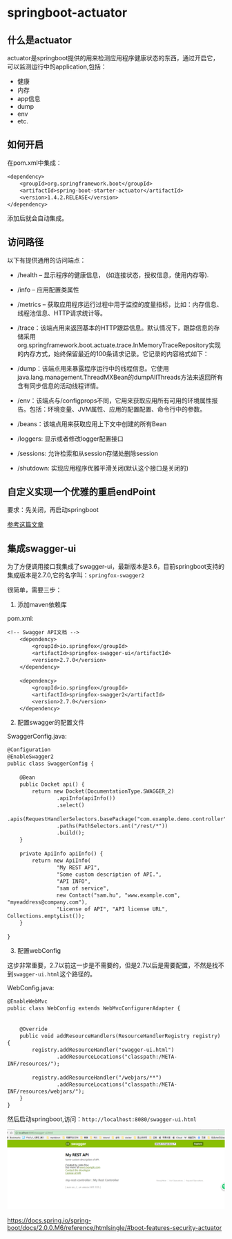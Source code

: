 # springboot-actuator

 
## 什么是actuator
actuator是springboot提供的用来检测应用程序健康状态的东西，通过开启它，可以监测运行中的application,包括：

 * 健康 
 * 内存
 * app信息 
 * dump 
 * env 
 * etc. 

## 如何开启

在pom.xml中集成：


    <dependency>
        <groupId>org.springframework.boot</groupId>
        <artifactId>spring-boot-starter-actuator</artifactId>
        <version>1.4.2.RELEASE</version>
    </dependency>


添加后就会自动集成。

## 访问路径

以下有提供通用的访问端点：

* /health – 显示程序的健康信息， (如连接状态，授权信息，使用内存等).

* /info – 应用配置类属性

* /metrics – 获取应用程序运行过程中用于监控的度量指标，比如：内存信息、线程池信息、HTTP请求统计等。

* /trace：该端点用来返回基本的HTTP跟踪信息。默认情况下，跟踪信息的存储采用org.springframework.boot.actuate.trace.InMemoryTraceRepository实现的内存方式，始终保留最近的100条请求记录。它记录的内容格式如下：


* /dump：该端点用来暴露程序运行中的线程信息。它使用java.lang.management.ThreadMXBean的dumpAllThreads方法来返回所有含有同步信息的活动线程详情。

* /env：该端点与/configprops不同，它用来获取应用所有可用的环境属性报告。包括：环境变量、JVM属性、应用的配置配置、命令行中的参数。

* /beans：该端点用来获取应用上下文中创建的所有Bean

* /loggers: 显示或者修改logger配置接口

* /sessions: 允许检索和从session存储处删除session

* /shutdown: 实现应用程序优雅平滑关闭(默认这个接口是关闭的)



## 自定义实现一个优雅的重启endPoint

要求：先关闭，再启动springboot


[参考这篇文章](http://www.jianshu.com/p/bcebf8921919)



## 集成swagger-ui

为了方便调用接口我集成了swagger-ui，最新版本是3.6，目前springboot支持的集成版本是2.7.0,它的名字叫：`springfox-swagger2`


很简单，需要三步：

1. 添加maven依赖库

pom.xml:

    <!-- Swagger API文档 -->
		<dependency>
			<groupId>io.springfox</groupId>
			<artifactId>springfox-swagger-ui</artifactId>
			<version>2.7.0</version>
		</dependency>

		<dependency>
			<groupId>io.springfox</groupId>
			<artifactId>springfox-swagger2</artifactId>
			<version>2.7.0</version>
		</dependency>




2. 配置swagger的配置文件

SwaggerConfig.java:

    @Configuration
    @EnableSwagger2
    public class SwaggerConfig {
    
        @Bean
        public Docket api() {
            return new Docket(DocumentationType.SWAGGER_2)
                    .apiInfo(apiInfo())
                    .select()
                    .apis(RequestHandlerSelectors.basePackage("com.example.demo.controller"))
                    .paths(PathSelectors.ant("/rest/*"))
                    .build();
        }
    
        private ApiInfo apiInfo() {
            return new ApiInfo(
                    "My REST API",
                    "Some custom description of API.",
                    "API INFO",
                    "sam of service",
                    new Contact("sam.hu", "www.example.com", "myeaddress@company.com"),
                    "License of API", "API license URL", Collections.emptyList());
        }
    
    }


3. 配置webConfig

这步非常重要，2.7以前这一步是不需要的，但是2.7以后是需要配置，不然是找不到`swagger-ui.html`这个路径的。

WebConfig.java:


    @EnableWebMvc
    public class WebConfig extends WebMvcConfigurerAdapter {
    
    
        @Override
        public void addResourceHandlers(ResourceHandlerRegistry registry) {
            registry.addResourceHandler("swagger-ui.html")
                    .addResourceLocations("classpath:/META-INF/resources/");
    
            registry.addResourceHandler("/webjars/**")
                    .addResourceLocations("classpath:/META-INF/resources/webjars/");
        }
    }

然后启动springboot,访问：`http://localhost:8080/swagger-ui.html`

![qq](./markdown/001.png)




https://docs.spring.io/spring-boot/docs/2.0.0.M6/reference/htmlsingle/#boot-features-security-actuator
 